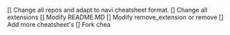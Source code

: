 [] Change all repos and adapt to navi cheatsheet format.
[] Change all extensions
[] Modify README.MD
[] Modify remove_extension or remove
[] Add more cheatsheet's
[] Fork chea